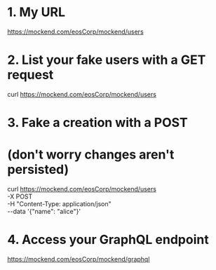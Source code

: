 # 1. My URL
https://mockend.com/eosCorp/mockend/users

# 2. List your fake users with a GET request
curl https://mockend.com/eosCorp/mockend/users

# 3. Fake a creation with a POST
# (don't worry changes aren't persisted)
curl https://mockend.com/eosCorp/mockend/users \
  -X POST \
  -H "Content-Type: application/json" \
  --data '{"name": "alice"}'

# 4. Access your GraphQL endpoint
https://mockend.com/eosCorp/mockend/graphql
